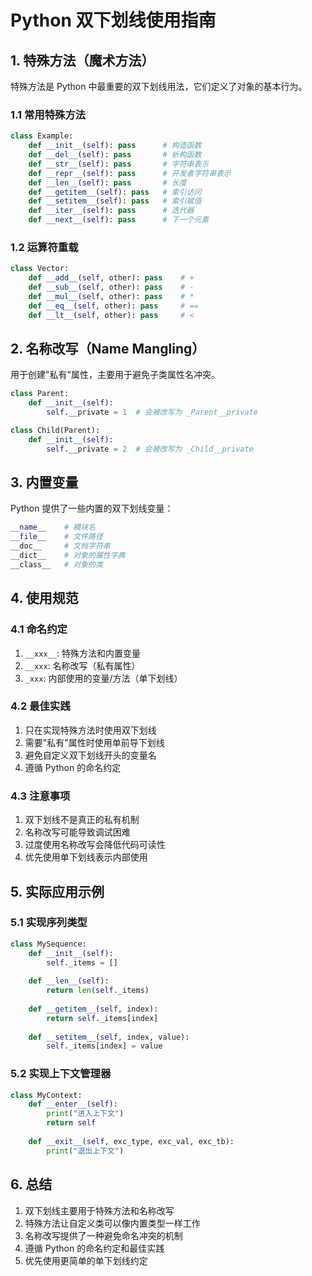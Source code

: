 # Python 双下划线使用指南

## 1. 特殊方法（魔术方法）

特殊方法是 Python 中最重要的双下划线用法，它们定义了对象的基本行为。

### 1.1 常用特殊方法

```python
class Example:
    def __init__(self): pass      # 构造函数
    def __del__(self): pass       # 析构函数
    def __str__(self): pass       # 字符串表示
    def __repr__(self): pass      # 开发者字符串表示
    def __len__(self): pass       # 长度
    def __getitem__(self): pass   # 索引访问
    def __setitem__(self): pass   # 索引赋值
    def __iter__(self): pass      # 迭代器
    def __next__(self): pass      # 下一个元素
```

### 1.2 运算符重载

```python
class Vector:
    def __add__(self, other): pass    # +
    def __sub__(self, other): pass    # -
    def __mul__(self, other): pass    # *
    def __eq__(self, other): pass     # ==
    def __lt__(self, other): pass     # <
```

## 2. 名称改写（Name Mangling）

用于创建"私有"属性，主要用于避免子类属性名冲突。

```python
class Parent:
    def __init__(self):
        self.__private = 1  # 会被改写为 _Parent__private

class Child(Parent):
    def __init__(self):
        self.__private = 2  # 会被改写为 _Child__private
```

## 3. 内置变量

Python 提供了一些内置的双下划线变量：

```python
__name__    # 模块名
__file__    # 文件路径
__doc__     # 文档字符串
__dict__    # 对象的属性字典
__class__   # 对象的类
```

## 4. 使用规范

### 4.1 命名约定

1. `__xxx__`: 特殊方法和内置变量
2. `__xxx`: 名称改写（私有属性）
3. `_xxx`: 内部使用的变量/方法（单下划线）

### 4.2 最佳实践

1. 只在实现特殊方法时使用双下划线
2. 需要"私有"属性时使用单前导下划线
3. 避免自定义双下划线开头的变量名
4. 遵循 Python 的命名约定

### 4.3 注意事项

1. 双下划线不是真正的私有机制
2. 名称改写可能导致调试困难
3. 过度使用名称改写会降低代码可读性
4. 优先使用单下划线表示内部使用

## 5. 实际应用示例

### 5.1 实现序列类型

```python
class MySequence:
    def __init__(self):
        self._items = []
    
    def __len__(self):
        return len(self._items)
    
    def __getitem__(self, index):
        return self._items[index]
    
    def __setitem__(self, index, value):
        self._items[index] = value
```

### 5.2 实现上下文管理器

```python
class MyContext:
    def __enter__(self):
        print("进入上下文")
        return self
    
    def __exit__(self, exc_type, exc_val, exc_tb):
        print("退出上下文")
```

## 6. 总结

1. 双下划线主要用于特殊方法和名称改写
2. 特殊方法让自定义类可以像内置类型一样工作
3. 名称改写提供了一种避免命名冲突的机制
4. 遵循 Python 的命名约定和最佳实践
5. 优先使用更简单的单下划线约定 